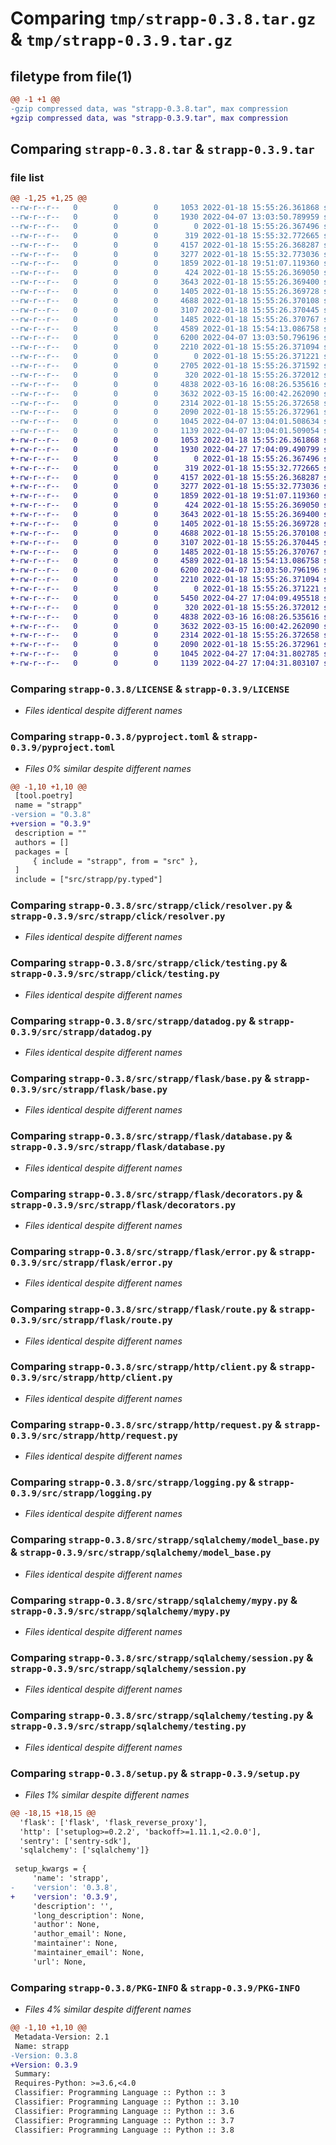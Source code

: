 # Comparing `tmp/strapp-0.3.8.tar.gz` & `tmp/strapp-0.3.9.tar.gz`

## filetype from file(1)

```diff
@@ -1 +1 @@
-gzip compressed data, was "strapp-0.3.8.tar", max compression
+gzip compressed data, was "strapp-0.3.9.tar", max compression
```

## Comparing `strapp-0.3.8.tar` & `strapp-0.3.9.tar`

### file list

```diff
@@ -1,25 +1,25 @@
--rw-r--r--   0        0        0     1053 2022-01-18 15:55:26.361868 strapp-0.3.8/LICENSE
--rw-r--r--   0        0        0     1930 2022-04-07 13:03:50.789959 strapp-0.3.8/pyproject.toml
--rw-r--r--   0        0        0        0 2022-01-18 15:55:26.367496 strapp-0.3.8/src/strapp/__init__.py
--rw-r--r--   0        0        0      319 2022-01-18 15:55:32.772665 strapp-0.3.8/src/strapp/click/__init__.py
--rw-r--r--   0        0        0     4157 2022-01-18 15:55:26.368287 strapp-0.3.8/src/strapp/click/resolver.py
--rw-r--r--   0        0        0     3277 2022-01-18 15:55:32.773036 strapp-0.3.8/src/strapp/click/testing.py
--rw-r--r--   0        0        0     1859 2022-01-18 19:51:07.119360 strapp-0.3.8/src/strapp/datadog.py
--rw-r--r--   0        0        0      424 2022-01-18 15:55:26.369050 strapp-0.3.8/src/strapp/flask/__init__.py
--rw-r--r--   0        0        0     3643 2022-01-18 15:55:26.369400 strapp-0.3.8/src/strapp/flask/base.py
--rw-r--r--   0        0        0     1405 2022-01-18 15:55:26.369728 strapp-0.3.8/src/strapp/flask/database.py
--rw-r--r--   0        0        0     4688 2022-01-18 15:55:26.370108 strapp-0.3.8/src/strapp/flask/decorators.py
--rw-r--r--   0        0        0     3107 2022-01-18 15:55:26.370445 strapp-0.3.8/src/strapp/flask/error.py
--rw-r--r--   0        0        0     1485 2022-01-18 15:55:26.370767 strapp-0.3.8/src/strapp/flask/route.py
--rw-r--r--   0        0        0     4589 2022-01-18 15:54:13.086758 strapp-0.3.8/src/strapp/http/client.py
--rw-r--r--   0        0        0     6200 2022-04-07 13:03:50.796196 strapp-0.3.8/src/strapp/http/request.py
--rw-r--r--   0        0        0     2210 2022-01-18 15:55:26.371094 strapp-0.3.8/src/strapp/logging.py
--rw-r--r--   0        0        0        0 2022-01-18 15:55:26.371221 strapp-0.3.8/src/strapp/py.typed
--rw-r--r--   0        0        0     2705 2022-01-18 15:55:26.371592 strapp-0.3.8/src/strapp/sentry.py
--rw-r--r--   0        0        0      320 2022-01-18 15:55:26.372012 strapp-0.3.8/src/strapp/sqlalchemy/__init__.py
--rw-r--r--   0        0        0     4838 2022-03-16 16:08:26.535616 strapp-0.3.8/src/strapp/sqlalchemy/model_base.py
--rw-r--r--   0        0        0     3632 2022-03-15 16:00:42.262090 strapp-0.3.8/src/strapp/sqlalchemy/mypy.py
--rw-r--r--   0        0        0     2314 2022-01-18 15:55:26.372658 strapp-0.3.8/src/strapp/sqlalchemy/session.py
--rw-r--r--   0        0        0     2090 2022-01-18 15:55:26.372961 strapp-0.3.8/src/strapp/sqlalchemy/testing.py
--rw-r--r--   0        0        0     1045 2022-04-07 13:04:01.508634 strapp-0.3.8/setup.py
--rw-r--r--   0        0        0     1139 2022-04-07 13:04:01.509054 strapp-0.3.8/PKG-INFO
+-rw-r--r--   0        0        0     1053 2022-01-18 15:55:26.361868 strapp-0.3.9/LICENSE
+-rw-r--r--   0        0        0     1930 2022-04-27 17:04:09.490799 strapp-0.3.9/pyproject.toml
+-rw-r--r--   0        0        0        0 2022-01-18 15:55:26.367496 strapp-0.3.9/src/strapp/__init__.py
+-rw-r--r--   0        0        0      319 2022-01-18 15:55:32.772665 strapp-0.3.9/src/strapp/click/__init__.py
+-rw-r--r--   0        0        0     4157 2022-01-18 15:55:26.368287 strapp-0.3.9/src/strapp/click/resolver.py
+-rw-r--r--   0        0        0     3277 2022-01-18 15:55:32.773036 strapp-0.3.9/src/strapp/click/testing.py
+-rw-r--r--   0        0        0     1859 2022-01-18 19:51:07.119360 strapp-0.3.9/src/strapp/datadog.py
+-rw-r--r--   0        0        0      424 2022-01-18 15:55:26.369050 strapp-0.3.9/src/strapp/flask/__init__.py
+-rw-r--r--   0        0        0     3643 2022-01-18 15:55:26.369400 strapp-0.3.9/src/strapp/flask/base.py
+-rw-r--r--   0        0        0     1405 2022-01-18 15:55:26.369728 strapp-0.3.9/src/strapp/flask/database.py
+-rw-r--r--   0        0        0     4688 2022-01-18 15:55:26.370108 strapp-0.3.9/src/strapp/flask/decorators.py
+-rw-r--r--   0        0        0     3107 2022-01-18 15:55:26.370445 strapp-0.3.9/src/strapp/flask/error.py
+-rw-r--r--   0        0        0     1485 2022-01-18 15:55:26.370767 strapp-0.3.9/src/strapp/flask/route.py
+-rw-r--r--   0        0        0     4589 2022-01-18 15:54:13.086758 strapp-0.3.9/src/strapp/http/client.py
+-rw-r--r--   0        0        0     6200 2022-04-07 13:03:50.796196 strapp-0.3.9/src/strapp/http/request.py
+-rw-r--r--   0        0        0     2210 2022-01-18 15:55:26.371094 strapp-0.3.9/src/strapp/logging.py
+-rw-r--r--   0        0        0        0 2022-01-18 15:55:26.371221 strapp-0.3.9/src/strapp/py.typed
+-rw-r--r--   0        0        0     5450 2022-04-27 17:04:09.495518 strapp-0.3.9/src/strapp/sentry.py
+-rw-r--r--   0        0        0      320 2022-01-18 15:55:26.372012 strapp-0.3.9/src/strapp/sqlalchemy/__init__.py
+-rw-r--r--   0        0        0     4838 2022-03-16 16:08:26.535616 strapp-0.3.9/src/strapp/sqlalchemy/model_base.py
+-rw-r--r--   0        0        0     3632 2022-03-15 16:00:42.262090 strapp-0.3.9/src/strapp/sqlalchemy/mypy.py
+-rw-r--r--   0        0        0     2314 2022-01-18 15:55:26.372658 strapp-0.3.9/src/strapp/sqlalchemy/session.py
+-rw-r--r--   0        0        0     2090 2022-01-18 15:55:26.372961 strapp-0.3.9/src/strapp/sqlalchemy/testing.py
+-rw-r--r--   0        0        0     1045 2022-04-27 17:04:31.802785 strapp-0.3.9/setup.py
+-rw-r--r--   0        0        0     1139 2022-04-27 17:04:31.803107 strapp-0.3.9/PKG-INFO
```

### Comparing `strapp-0.3.8/LICENSE` & `strapp-0.3.9/LICENSE`

 * *Files identical despite different names*

### Comparing `strapp-0.3.8/pyproject.toml` & `strapp-0.3.9/pyproject.toml`

 * *Files 0% similar despite different names*

```diff
@@ -1,10 +1,10 @@
 [tool.poetry]
 name = "strapp"
-version = "0.3.8"
+version = "0.3.9"
 description = ""
 authors = []
 packages = [
     { include = "strapp", from = "src" },
 ]
 include = ["src/strapp/py.typed"]
```

### Comparing `strapp-0.3.8/src/strapp/click/resolver.py` & `strapp-0.3.9/src/strapp/click/resolver.py`

 * *Files identical despite different names*

### Comparing `strapp-0.3.8/src/strapp/click/testing.py` & `strapp-0.3.9/src/strapp/click/testing.py`

 * *Files identical despite different names*

### Comparing `strapp-0.3.8/src/strapp/datadog.py` & `strapp-0.3.9/src/strapp/datadog.py`

 * *Files identical despite different names*

### Comparing `strapp-0.3.8/src/strapp/flask/base.py` & `strapp-0.3.9/src/strapp/flask/base.py`

 * *Files identical despite different names*

### Comparing `strapp-0.3.8/src/strapp/flask/database.py` & `strapp-0.3.9/src/strapp/flask/database.py`

 * *Files identical despite different names*

### Comparing `strapp-0.3.8/src/strapp/flask/decorators.py` & `strapp-0.3.9/src/strapp/flask/decorators.py`

 * *Files identical despite different names*

### Comparing `strapp-0.3.8/src/strapp/flask/error.py` & `strapp-0.3.9/src/strapp/flask/error.py`

 * *Files identical despite different names*

### Comparing `strapp-0.3.8/src/strapp/flask/route.py` & `strapp-0.3.9/src/strapp/flask/route.py`

 * *Files identical despite different names*

### Comparing `strapp-0.3.8/src/strapp/http/client.py` & `strapp-0.3.9/src/strapp/http/client.py`

 * *Files identical despite different names*

### Comparing `strapp-0.3.8/src/strapp/http/request.py` & `strapp-0.3.9/src/strapp/http/request.py`

 * *Files identical despite different names*

### Comparing `strapp-0.3.8/src/strapp/logging.py` & `strapp-0.3.9/src/strapp/logging.py`

 * *Files identical despite different names*

### Comparing `strapp-0.3.8/src/strapp/sqlalchemy/model_base.py` & `strapp-0.3.9/src/strapp/sqlalchemy/model_base.py`

 * *Files identical despite different names*

### Comparing `strapp-0.3.8/src/strapp/sqlalchemy/mypy.py` & `strapp-0.3.9/src/strapp/sqlalchemy/mypy.py`

 * *Files identical despite different names*

### Comparing `strapp-0.3.8/src/strapp/sqlalchemy/session.py` & `strapp-0.3.9/src/strapp/sqlalchemy/session.py`

 * *Files identical despite different names*

### Comparing `strapp-0.3.8/src/strapp/sqlalchemy/testing.py` & `strapp-0.3.9/src/strapp/sqlalchemy/testing.py`

 * *Files identical despite different names*

### Comparing `strapp-0.3.8/setup.py` & `strapp-0.3.9/setup.py`

 * *Files 1% similar despite different names*

```diff
@@ -18,15 +18,15 @@
  'flask': ['flask', 'flask_reverse_proxy'],
  'http': ['setuplog>=0.2.2', 'backoff>=1.11.1,<2.0.0'],
  'sentry': ['sentry-sdk'],
  'sqlalchemy': ['sqlalchemy']}
 
 setup_kwargs = {
     'name': 'strapp',
-    'version': '0.3.8',
+    'version': '0.3.9',
     'description': '',
     'long_description': None,
     'author': None,
     'author_email': None,
     'maintainer': None,
     'maintainer_email': None,
     'url': None,
```

### Comparing `strapp-0.3.8/PKG-INFO` & `strapp-0.3.9/PKG-INFO`

 * *Files 4% similar despite different names*

```diff
@@ -1,10 +1,10 @@
 Metadata-Version: 2.1
 Name: strapp
-Version: 0.3.8
+Version: 0.3.9
 Summary: 
 Requires-Python: >=3.6,<4.0
 Classifier: Programming Language :: Python :: 3
 Classifier: Programming Language :: Python :: 3.10
 Classifier: Programming Language :: Python :: 3.6
 Classifier: Programming Language :: Python :: 3.7
 Classifier: Programming Language :: Python :: 3.8
```


